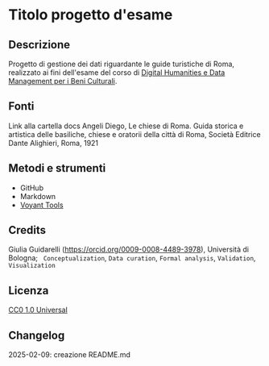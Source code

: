 # Titolo progetto d'esame

## Descrizione
Progetto di gestione dei dati riguardante le guide turistiche di Roma, realizzato ai fini dell'esame del corso di [Digital Humanities e Data Management per i Beni Culturali](https://www.unibo.it/it/studiare/dottorati-master-specializzazioni-e-altra-formazione/insegnamenti/insegnamento/2024/502386).

## Fonti
Link alla cartella docs Angeli Diego, Le chiese di Roma. Guida storica e artistica delle basiliche, chiese e oratorii della città di Roma, Società Editrice Dante Alighieri, Roma, 1921

## Metodi e strumenti
* GitHub
* Markdown
* [Voyant Tools](https://voyant-tools.org/)

## Credits
Giulia Guidarelli (https://orcid.org/0009-0008-4489-3978), Università di Bologna; ` Conceptualization`, `Data curation`, `Formal analysis`, `Validation`, `Visualization`

## Licenza
[CC0 1.0 Universal](https://creativecommons.org/publicdomain/zero/1.0/?ref=chooser-v1)

## Changelog
2025-02-09: creazione README.md
